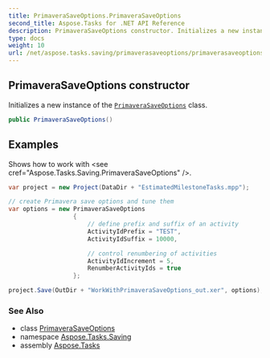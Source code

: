 ```yaml
---
title: PrimaveraSaveOptions.PrimaveraSaveOptions
second_title: Aspose.Tasks for .NET API Reference
description: PrimaveraSaveOptions constructor. Initializes a new instance of the PrimaveraSaveOptions class
type: docs
weight: 10
url: /net/aspose.tasks.saving/primaverasaveoptions/primaverasaveoptions/
---
```

## PrimaveraSaveOptions constructor

Initializes a new instance of the [`PrimaveraSaveOptions`](../) class.

```csharp
public PrimaveraSaveOptions()
```

## Examples

Shows how to work with &lt;see cref="Aspose.Tasks.Saving.PrimaveraSaveOptions" /&gt;.

```csharp
var project = new Project(DataDir + "EstimatedMilestoneTasks.mpp");

// create Primavera save options and tune them
var options = new PrimaveraSaveOptions
                  {
                      // define prefix and suffix of an activity
                      ActivityIdPrefix = "TEST",
                      ActivityIdSuffix = 10000,

                      // control renumbering of activities
                      ActivityIdIncrement = 5,
                      RenumberActivityIds = true
                  };

project.Save(OutDir + "WorkWithPrimaveraSaveOptions_out.xer", options);
```

### See Also

* class [PrimaveraSaveOptions](../)
* namespace [Aspose.Tasks.Saving](../../primaverasaveoptions/)
* assembly [Aspose.Tasks](../../../)


